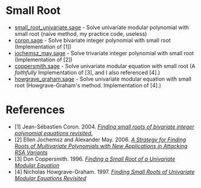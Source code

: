 Small Root
===========

* [small_root_univariate.sage](small_root_univariate.sage) - Solve univariate modular polynomial with small root (naive method, my practice code, useless)
* [coron.sage](coron.sage) - Solve bivariate integer polynomial with small root (Implementation of [1])
* [jochemsz_may.sage](jochemsz_may.sage) - Solve trivariate integer polynomial with small root (Implementation of [2])
* [coppersmith.sage](coppersmith.sage) - Solve univariate modular equation with small root (A *faithfully* Implementation of [3], and I also referenced [4].)
* [howgrave_graham.sage](howgrave_graham.sage) - Solve univariate modular equation with small root (Howgrave-Graham's method. Implementation of [4].)

# References

* [1] Jean-Sébastien Coron. 2004. [_Finding small roots of bivariate integer polynomial equations revisited._](http://link.springer.com/chapter/10.1007/978-3-540-24676-3_29)
* [2] Ellen Jochemsz and Alexander May. 2006. [_A Strategy for Finding Roots of Multivariate Polynomials with New Applications in Attacking RSA Variants_](http://link.springer.com/chapter/10.1007%2F11935230_18)
* [3] Don Coppersmith. 1996. [_Finding a Small Root of a Univariate Modular Equation_](http://link.springer.com/chapter/10.1007/3-540-68339-9_14)
* [4] Nicholas Howgrave-Graham. 1997. [_Finding Small Roots of Univariate Modular Equations Revisited_](http://link.springer.com/chapter/10.1007/BFb0024458)

